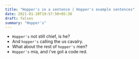 ```yaml
---
title: "Hopper's in a sentence | Hopper's example sentences"
date: 2021-01-20T19:57:50+05:30
draft: falses
summary: "Hopper's"
---
```

- `Hopper's` not still chief, is he?
- And `hopper's` calling the us cavalry.
- What about the rest of `hopper's` men?
- `Hopper's` mia, and i've got a code red.
                 
